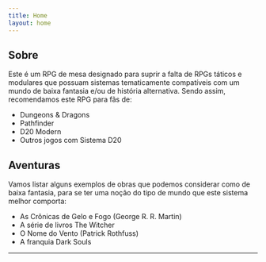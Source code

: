 ```yaml
---
title: Home
layout: home
---
```

## Sobre
Este é um RPG de mesa designado para suprir a falta de RPGs táticos e modulares que possuam sistemas tematicamente compatíveis com um mundo de baixa fantasia e/ou de história alternativa. Sendo assim, recomendamos este RPG para fãs de:
- Dungeons & Dragons
- Pathfinder
- D20 Modern
- Outros jogos com Sistema D20

## Aventuras
Vamos listar alguns exemplos de obras que podemos considerar como de baixa fantasia, para se ter uma noção do tipo de mundo que este sistema melhor comporta:
- As Crônicas de Gelo e Fogo (George R. R. Martin)
- A série de livros The Witcher
- O Nome do Vento (Patrick Rothfuss)
- A franquia Dark Souls

----

[^1]: [It can take up to 10 minutes for changes to your site to publish after you push the changes to GitHub](https://docs.github.com/en/pages/setting-up-a-github-pages-site-with-jekyll/creating-a-github-pages-site-with-jekyll#creating-your-site).

[Just the Docs]: https://just-the-docs.github.io/just-the-docs/
[GitHub Pages]: https://docs.github.com/en/pages
[README]: https://github.com/just-the-docs/just-the-docs-template/blob/main/README.md
[Jekyll]: https://jekyllrb.com
[GitHub Pages / Actions workflow]: https://github.blog/changelog/2022-07-27-github-pages-custom-github-actions-workflows-beta/
[use this template]: https://github.com/just-the-docs/just-the-docs-template/generate
